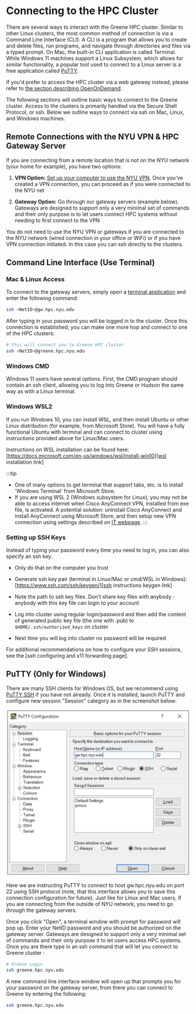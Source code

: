 # Connecting to the HPC Cluster

There are several ways to interact with the Greene HPC cluster. Similar to other Linux clusters, the most common method of connection is via a Command Line Interface (CLI). A CLI is a program that allows you to create and delete files, run programs, and navigate through directories and files via a typed prompt. On Mac, the built-in CLI application is called Terminal. While Windows 11 machines support a Linux Subsystem, which allows for similar functionality, a popular tool used to connect to a Linux server is a free application called [PuTTY][putty link]. 

If you'd prefer to access the HPC cluster via a web gateway instead, please refer to [the section describing OpenOnDemand](./03_ood.md).

The following sections will outline basic ways to connect to the Greene cluster. Access to the clusters is primarily handled via the Secure Shell Protocol, or ssh. Below we outline ways to connect via ssh on Mac, Linux, and Windows machines.

## Remote Connections with the NYU VPN & HPC Gateway Server

If you are connecting from a remote location that is not on the NYU network (your home for example), you have two options:

1. **VPN Option:** [Set up your computer to use the NYU VPN][nyu vpn link]. Once you've created a VPN connection, you can proceed as if you were connected to the NYU net

2. **Gateway Option:** Go through our gateway servers (example below). Gateways are designed to support only a very minimal set of commands and their only purpose is to let users connect HPC systems without needing to first connect to the VPN

You do not need to use the NYU VPN or gateways if you are connected to the NYU network (wired connection in your office or WiFi) or if you have VPN connection initiated. In this case you can ssh directly to the clusters.

## Command Line Interface (Use Terminal)

### Mac & Linux Access

To connect to the gateway servers, simply open a [terminal application][apple terminal link] and enter the following command:

```sh
ssh <NetID>@gw.hpc.nyu.edu
```

After typing in your password you will be logged in to the cluster. Once this connection is established, you can make one more hop and connect to one of the HPC clusters:

```sh
# this will connect you to Greene HPC cluster
ssh <NetID>@greene.hpc.nyu.edu
```

### Windows CMD

Windows 11 users have several options. First, the CMD program should contain an ssh client, allowing you to log into Greene or Hudson the same way as with a Linux terminal.

### Windows WSL2

If you run Windows 10, you can install WSL, and then install Ubuntu or other Linux distribution (for example, from Microsoft Store). You will have a fully functional Ubuntu with terminal and can connect to cluster using instructions provided above for Linux/Mac users.

Instructions on WSL installation can be found here: [https://docs.microsoft.com/en-us/windows/wsl/install-win10][wsl installation link]

:::tip
-   One of many options to get terminal that support tabs, etc. is to install 'Windows Terminal' from Microsoft Store.
-   If you are using WSL 2 (Windows subsystem for Linux), you may not be able to access internet when Cisco AnyConnect VPN, installed from exe file, is activated. A potential solution: uninstall Cisco AnyConnect and install AnyConnect using Microsoft Store, and then setup new VPN connection using settings described on [IT webpage][install vpn on windows link].
:::

### Setting up SSH Keys

Instead of typing your password every time you need to log in, you can also specify an ssh key.

- Only do that on the computer you trust

- Generate ssh key pair (terminal in Linux/Mac or cmd/WSL in Windows):
    [https://www.ssh.com/ssh/keygen/][ssh instructions keygen link]

- Note the path to ssh key files. Don't share key files with anybody - anybody with this key file can login to your account

- Log into cluster using regular login/password and then add the content of generated public key file (the one with .pub) to `$HOME/.ssh/authorized_keys` on cluster

- Next time you will log into cluster no password will be required

For additional recommendations on how to configure your SSH sessions, see the \[ssh configuring and x11 forwarding page].

## PuTTY (Only for Windows)

There are many SSH clients for Windows OS, but we recommend using [PuTTY SSH][putty link] if you have not already. Once it is installed, launch PuTTY and configure new session "Session" category as in the screenshot below:

![putty configuration image](./static/putty_config.png)

Here we are instructing PuTTY to connect to host gw.hpc.nyu.edu on port 22 using SSH protocol (note, that this interface allows you to save this connection configuration for future). Just like for Linux and Mac users, if you are connecting from the outside of NYU network, you need to go through the gateway servers.

Once you click "Open", a terminal window with prompt for password will pop up. Enter your NetID password and you should be authorized on the gateway server. Gateways are designed to support only a very minimal set of commands and their only purpose it to let users access HPC systems. Once you are there type in an ssh command that will let you connect to Greene cluster :

```sh
# Greene Login
ssh greene.hpc.nyu.edu
```

A new command line interface window will open up that prompts you for your password on the gateway server, from there you can connect to Greene by entering the following:

```sh
ssh greene.hpc.nyu.edu
```



[putty link]: https://www.chiark.greenend.org.uk/~sgtatham/putty/latest.html

[nyu vpn link]: https://www.nyu.edu/life/information-technology/infrastructure/network-services/vpn.html

[install vpn on windows link]: https://nyu.service-now.com/sp?sys_kb_id=6177d7031c811904bbcf4dc2835ec340&id=kb_article_view&sysparm_rank=3&sysparm_tsqueryId=9a07fee81b146410a54ffdd51a4bcb8e

[apple terminal link]: https://support.apple.com/guide/terminal/open-or-quit-terminal-apd5265185d-f365-44cb-8b09-71a064a42125/mac#:~:text=Open%20Terminal,%2C%20then%20double%2Dclick%20Terminal.

[wsl installation link]: https://docs.microsoft.com/en-us/windows/wsl/install-win10

[ssh instructions keygen link]: https://www.ssh.com/ssh/keygen/
